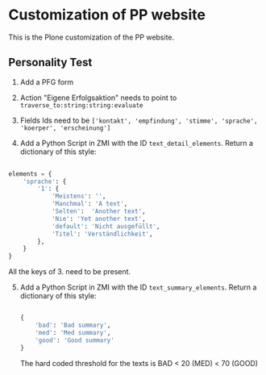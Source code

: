 # Customization of PP website

This is the Plone customization of the PP website.


## Personality Test

1. Add a PFG form

2. Action "Eigene Erfolgsaktion" needs to point to `traverse_to:string:string:evaluate`

3. Fields Ids need to be `['kontakt', 'empfindung', 'stimme', 'sprache', 'koerper', 'erscheinung']`

4. Add a Python Script in ZMI with the ID `text_detail_elements`. Return a dictionary of this style:

  ```python
    
  elements = {
      'sprache': {
          '1': {
              'Meistens': '',
              'Manchmal': 'A text',
              'Selten':  'Another text',
              'Nie': 'Yet another text',
              'default': 'Nicht ausgefüllt',
              'Titel': 'Verständlichkeit',
          }, 
      }
  }
  ```
  
  All the keys of 3. need to be present. 

5. Add a Python Script in ZMI with the ID `text_summary_elements`. Return a dictionary of this style:

   ```python
   
   {
       'bad': 'Bad summary',
       'med': 'Med summary',
       'good': 'Good summary'
   }
   ```
   The hard coded threshold for the texts is BAD < 20 (MED) < 70 (GOOD)
   
   